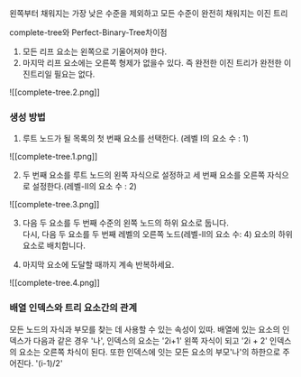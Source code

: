 왼쪽부터 채워지는 가장 낮은 수준을 제외하고 모든 수준이 완전히 채워지는 이진 트리


complete-tree와 Perfect-Binary-Tree차이점
1. 모든 리프 요소는 왼쪽으로 기울어져야 한다.
2. 마지막 리프 요소에는 오른쪽 형제가 없을수 있다. 즉 완전한 이진 트리가 완전한 이진트리일 필요는 없다.


![[complete-tree.2.png]]

### 생성 방법
1. 루트 노드가 될 목록의 첫 번째 요소를 선택한다. (레벨 I의 요소 수 : 1)

![[complete-tree.1.png]]

2. 두 번째 요소를 루트 노드의 왼쪽 자식으로 설정하고 세 번째 요소를 오른쪽 자식으로 설정한다.(레벨-II의 요소 수 : 2)

![[complete-tree.3.png]]

3. 다음 두 요소를 두 번째 수준의 왼쪽 노드의 하위 요소로 둡니다.  
   다시, 다음 두 요소를 두 번째 레벨의 오른쪽 노드(레벨-II의 요소 수: 4) 요소의 하위 요소로 배치합니다.  

4. 마지막 요소에 도달할 때까지 계속 반복하세요.

![[complete-tree.4.png]]

### 배열 인덱스와 트리 요소간의 관계
모든 노드의 자식과 부모를 찾는 데 사용할 수 있는 속성이 있따.
배열에 있는 요소의 인덱스가  다음과 같은 경우 '나', 인덱스의 요소는 '2i+1' 왼쪽 자식이 되고 '2i + 2' 인덱스의 요소는 오른쪽 차식이 된다.
또한 인덱스에 잇는 모든 요소의 부모'나'의 하한으로 주어진다. '(i-1)/2'